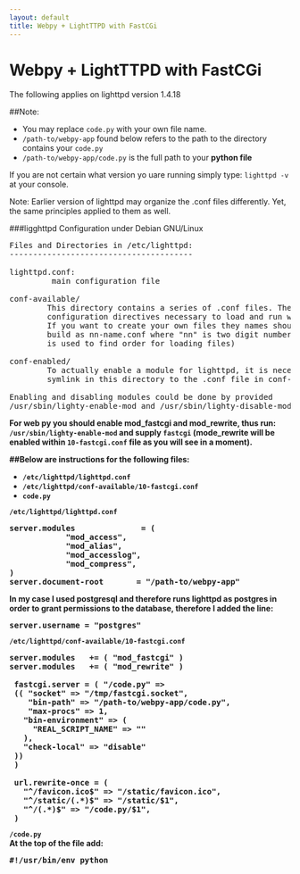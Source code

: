 ```yaml
---
layout: default
title: Webpy + LightTTPD with FastCGi
---
```


# Webpy + LightTTPD with FastCGi

The following applies on lighttpd version 1.4.18

##Note:  
* You may replace <code>code.py</code> with your own file name.
* <code>/path-to/webpy-app</code> found below refers to the path to the directory contains your <code>code.py</code>
* <code>/path-to/webpy-app/code.py</code> is the full path to your **python file**

If you are not certain what version yo uare running simply type: <code>lighttpd -v</code> at your console.

Note: Earlier version of lighttpd may organize the .conf files differently. Yet, the same principles applied to them as well.

###ligghttpd Configuration under Debian GNU/Linux

<pre>
Files and Directories in /etc/lighttpd:
---------------------------------------

lighttpd.conf:
         main configuration file

conf-available/
        This directory contains a series of .conf files. These files contain
        configuration directives necessary to load and run webserver modules.
        If you want to create your own files they names should be
        build as nn-name.conf where "nn" is two digit number (number
        is used to find order for loading files)

conf-enabled/
        To actually enable a module for lighttpd, it is necessary to create a
        symlink in this directory to the .conf file in conf-available/.

Enabling and disabling modules could be done by provided
/usr/sbin/lighty-enable-mod and /usr/sbin/lighty-disable-mod scripts.
</pre>

<strong>
For web py you should enable mod_fastcgi and mod_rewrite, thus run: <code>/usr/sbin/lighty-enable-mod</code> and supply <code>fastcgi</code>  
(mode_rewrite will be enabled within <code>10-fastcgi.conf</code> file as you will see in a moment).

##Below are instructions for the following files:
* <code>/etc/lighttpd/lighttpd.conf</code>
* <code>/etc/lighttpd/conf-available/10-fastcgi.conf</code>
* <code>code.py</code>

<code>/etc/lighttpd/lighttpd.conf</code>

<pre>
server.modules              = (
            "mod_access",
            "mod_alias",
            "mod_accesslog",
            "mod_compress",
)
server.document-root       = "/path-to/webpy-app"
</pre>

In my case I used postgresql and therefore runs lighttpd as postgres in order to grant permissions to the database, therefore I added the line:

<pre>
server.username = "postgres"
</pre>

<code>/etc/lighttpd/conf-available/10-fastcgi.conf</code>

<pre>
server.modules   += ( "mod_fastcgi" )
server.modules   += ( "mod_rewrite" )

 fastcgi.server = ( "/code.py" =>
 (( "socket" => "/tmp/fastcgi.socket",
    "bin-path" => "/path-to/webpy-app/code.py",
    "max-procs" => 1,
   "bin-environment" => (
     "REAL_SCRIPT_NAME" => ""
   ),
   "check-local" => "disable"
 ))
 )

 url.rewrite-once = (
   "^/favicon.ico$" => "/static/favicon.ico",
   "^/static/(.*)$" => "/static/$1",
   "^/(.*)$" => "/code.py/$1",
 )
</pre>

<code>/code.py</code>  
At the top of the file add:

<pre>
#!/usr/bin/env python
</pre>
